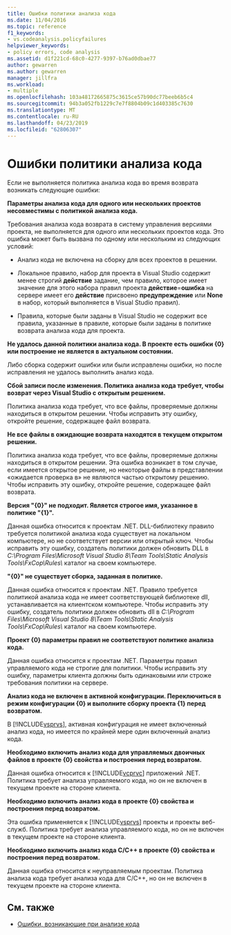 ```yaml
---
title: Ошибки политики анализа кода
ms.date: 11/04/2016
ms.topic: reference
f1_keywords:
- vs.codeanalysis.policyfailures
helpviewer_keywords:
- policy errors, code analysis
ms.assetid: d1f221cd-68c0-4277-9397-b76ad0dbae77
author: gewarren
ms.author: gewarren
manager: jillfra
ms.workload:
- multiple
ms.openlocfilehash: 103a48172665875c3615ce57b90dc77beeb6b5c4
ms.sourcegitcommit: 94b3a052fb1229c7e7f8804b09c1d403385c7630
ms.translationtype: MT
ms.contentlocale: ru-RU
ms.lasthandoff: 04/23/2019
ms.locfileid: "62806307"
---
```

# <a name="code-analysis-policy-errors"></a>Ошибки политики анализа кода

Если не выполняется политика анализа кода во время возврата возникать следующие ошибки:

**Параметры анализа кода для одного или нескольких проектов несовместимы с политикой анализа кода.**

Требования анализа кода возврата в систему управления версиями проекта, не выполняется для одного или нескольких проектов кода. Это ошибка может быть вызвана по одному или нескольким из следующих условий:

- Анализ кода не включена на сборку для всех проектов в решении.

- Локальное правило, набор для проекта в Visual Studio содержит менее строгий **действие** задание, чем правило, которое имеет значение для этого набора правил проекта **действие**=**ошибка** на сервере имеет его **действие** присвоено **предупреждение** или **None** в набор, который выполняется в Visual Studio правил).

- Правила, которые были заданы в Visual Studio не содержит все правила, указанные в правиле, которые были заданы в политике возврата анализа кода для проекта.

**Не удалось данной политики анализа кода. В проекте есть ошибки {0} или построение не является в актуальном состоянии.**

Либо сборка содержит ошибки или были исправлены ошибки, но после исправления не удалось выполнить анализ кода.

**Сбой записи после изменения. Политика анализа кода требует, чтобы возврат через Visual Studio с открытым решением.**

Политика анализа кода требует, что все файлы, проверяемые должны находиться в открытом решении. Чтобы исправить эту ошибку, откройте решение, содержащее файл возврата.

**Не все файлы в ожидающие возврата находятся в текущем открытом решении.**

Политика анализа кода требует, что все файлы, проверяемые должны находиться в открытом решении. Эта ошибка возникает в том случае, если имеется открытое решение, но некоторые файлы в представлении «ожидается проверка в» не являются частью открытому решению. Чтобы исправить эту ошибку, откройте решение, содержащее файл возврата.

**Версия "{0}" не подходит. Является строгое имя, указанное в политике "{1}".**

Данная ошибка относится к проектам .NET. DLL-библиотеку правило требуется политикой анализа кода существует на локальном компьютере, но не соответствует версии или открытый ключ. Чтобы исправить эту ошибку, создатель политики должен обновить DLL в *C:\Program Files\Microsoft Visual Studio 8\Team Tools\Static Analysis Tools\FxCop\Rules\\*  каталог на своем компьютере.

**"{0}" не существует сборка, заданная в политике.**

Данная ошибка относится к проектам .NET. Правило требуется политикой анализа кода не имеет соответствующей библиотеке dll, устанавливается на клиентском компьютере. Чтобы исправить эту ошибку, создатель политики должен обновить dll в *C:\Program Files\Microsoft Visual Studio 8\Team Tools\Static Analysis Tools\FxCop\Rules\\*  каталог на своем компьютере.

**Проект {0} параметры правил не соответствуют политике анализа кода.**

Данная ошибка относится к проектам .NET. Параметры правил управляемого кода не строгие для политики. Чтобы исправить эту ошибку, параметры клиента должны быть одинаковыми или строже требования политики на сервере.

**Анализ кода не включен в активной конфигурации. Переключиться в режим конфигурации {0} и выполните сборку проекта {1} перед возвратом.**

В [!INCLUDE[vsprvs](../code-quality/includes/vsprvs_md.md)], активная конфигурация не имеет включенный анализ кода, но имеется по крайней мере один включенный анализ кода.

**Необходимо включить анализ кода для управляемых двоичных файлов в проекте {0} свойства и построения перед возвратом.**

Данная ошибка относится к [!INCLUDE[vcprvc](../code-quality/includes/vcprvc_md.md)] приложений .NET. Политика требует анализа управляемого кода, но он не включен в текущем проекте на стороне клиента.

**Необходимо включить анализ кода в проекте {0} свойства и построения перед возвратом.**

Эта ошибка применяется к [!INCLUDE[vsprvs](../code-quality/includes/vsprvs_md.md)] проекты и проекты веб-служб. Политика требует анализа управляемого кода, но он не включен в текущем проекте на стороне клиента.

**Необходимо включить анализ кода C/C++ в проекте {0} свойства и построения перед возвратом.**

Данная ошибка относится к неуправляемым проектам. Политика анализа кода требует анализа кода для C/C++, но он не включен в текущем проекте на стороне клиента.

## <a name="see-also"></a>См. также

- [Ошибки, возникающие при анализе кода](../code-quality/code-analysis-application-errors.md)